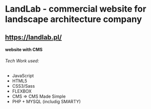 # LandLab - commercial website for landscape architecture company

## https://landlab.pl/

#### website with CMS

###### Tech Work used:
- JavaScript
- HTML5
- CSS3/Sass
- FLEXBOX
- CMS => CMS Made Simple
- PHP + MYSQL (includig SMARTY)
